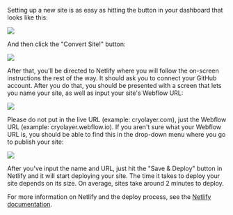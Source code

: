 Setting up a new site is as easy as hitting the button in your dashboard that looks like this:

![](https://smarterlabs.notion.site/image/https%3A%2F%2Fs3-us-west-2.amazonaws.com%2Fsecure.notion-static.com%2F3883ad26-0658-409c-8304-3a0de765f75f%2FScreen_Shot_2021-08-06_at_11.23.18_AM.png?table=block&id=000ef942-95de-4d72-bdd1-1f7afcf55d18&spaceId=2089b25c-d262-479d-a1ff-9c3871a1c564)

And then click the "Convert Site!" button:

![](https://smarterlabs.notion.site/image/https%3A%2F%2Fs3-us-west-2.amazonaws.com%2Fsecure.notion-static.com%2Fd5587c56-e723-4051-841b-4c84156e07da%2FScreen_Shot_2021-07-19_at_11.41.14_AM.png?table=block&id=7924d734-4ebd-4bf3-b0fa-c17c7234212d&spaceId=2089b25c-d262-479d-a1ff-9c3871a1c564)

After that, you'll be directed to Netlify where you will follow the on-screen instructions the rest of the way. It should ask you to connect your GitHub account. After you do that, you should be presented with a screen that lets you name your site, as well as input your site's Webflow URL:

![](https://smarterlabs.notion.site/image/https%3A%2F%2Fs3-us-west-2.amazonaws.com%2Fsecure.notion-static.com%2F49437145-76a6-45df-bbc5-70f0e6596f0d%2FScreen_Shot_2021-07-19_at_11.44.33_AM.png?table=block&id=352f5c09-4aad-405e-a7bf-8d3eeff35a74&spaceId=2089b25c-d262-479d-a1ff-9c3871a1c564)

Please do not put in the live URL (example: cryolayer.com), just the Webflow URL (example: cryolayer.webflow.io). If you aren't sure what your Webflow URL is, you should be able to find this in the drop-down menu where you go to publish your site:

![](https://smarterlabs.notion.site/image/https%3A%2F%2Fs3-us-west-2.amazonaws.com%2Fsecure.notion-static.com%2F97a239bd-f992-4635-ad3f-561ee2b4aa9e%2FScreen_Shot_2021-07-19_at_11.46.09_AM.png?table=block&id=d5edc906-8a56-442b-b833-0fd740b7554e&spaceId=2089b25c-d262-479d-a1ff-9c3871a1c564)

After you've input the name and URL, just hit the "Save & Deploy" button in Netlify and it will start deploying your site. The time it takes to deploy your site depends on its size. On average, sites take around 2 minutes to deploy.

For more information on Netlify and the deploy process, see the [Netlify documentation](https://docs.netlify.com/).